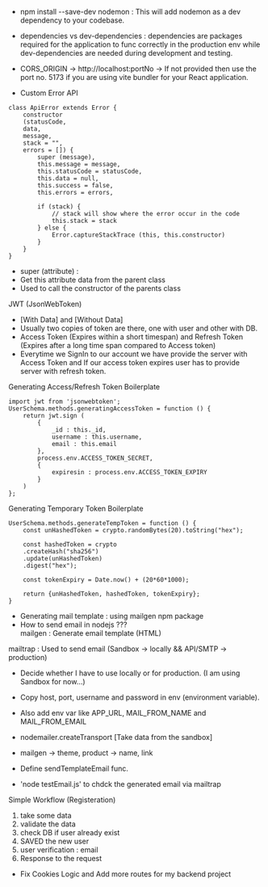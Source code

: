 - npm install --save-dev nodemon : This will add nodemon as a dev dependency to your codebase.

- dependencies vs dev-dependencies : dependencies are packages required for the application to func correctly in the production env while dev-dependencies are needed during development and testing.

- CORS_ORIGIN -> http://localhost:portNo -> If not provided then use the port no. 5173 if you are using vite bundler for your React application.

- Custom Error API

```
class ApiError extends Error {
    constructor 
    (statusCode, 
    data, 
    message,
    stack = "",
    errors = []) {
        super (message),
        this.message = message,
        this.statusCode = statusCode,
        this.data = null,
        this.success = false,
        this.errors = errors,

        if (stack) {
            // stack will show where the error occur in the code
            this.stack = stack
        } else {
            Error.captureStackTrace (this, this.constructor)
        }
    }
}
```

- super (attribute) : 
- Get this attribute data from the parent class 
- Used to call the constructor of the parents class

JWT (JsonWebToken)
- [With Data] and [Without Data]
- Usually two copies of token are there, one with user and other with DB.
- Access Token (Expires within a short timespan) and Refresh Token (Expires after a long time span compared to Access token)
- Everytime we SignIn to our account we have provide the server with Access Token and If our access token expires user has to provide server with refresh token.

Generating Access/Refresh Token Boilerplate

``` 
import jwt from 'jsonwebtoken';
UserSchema.methods.generatingAccessToken = function () {
    return jwt.sign (
        {
            _id : this._id,
            username : this.username,
            email : this.email
        },
        process.env.ACCESS_TOKEN_SECRET,
        {
            expiresin : process.env.ACCESS_TOKEN_EXPIRY
        }
    )
};
```

Generating Temporary Token Boilerplate

``` 
UserSchema.methods.generateTempToken = function () {
    const unHashedToken = crypto.randomBytes(20).toString("hex");

    const hashedToken = crypto
    .createHash("sha256")
    .update(unHashedToken)
    .digest("hex");

    const tokenExpiry = Date.now() + (20*60*1000);

    return {unHashedToken, hashedToken, tokenExpiry};
}
```

- Generating mail template : using mailgen npm package
- How to send email in nodejs ??? <br>
mailgen : Generate email template (HTML) <br>

mailtrap : Used to send email (Sandbox -> locally && API/SMTP -> production)
- Decide whether I have to use locally or for production. (I am using Sandbox for now...)
- Copy host, port, username and password in env (environment variable).
- Also add env var like 
APP_URL, 
MAIL_FROM_NAME and 
MAIL_FROM_EMAIL

- nodemailer.createTransport [Take data from the sandbox]
- mailgen -> theme, product -> name, link
- Define sendTemplateEmail func.
- 'node testEmail.js' to chdck the generated email via mailtrap

Simple Workflow (Registeration)
1. take some data
2. validate the data
3. check DB if user already exist
4. SAVED the new user
5. user verification : email
6. Response to the request

- Fix Cookies Logic and Add more routes for my backend project



